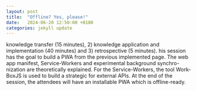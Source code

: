 ```yaml
---
layout: post
title:  "Offline? Yes, please!"
date:   2024-06-20 12:50:00 +0100
categories: jekyll update
---
```

knowledge transfer (15 minutes), 2) knowledge application and implementation (40 minutes) and 3) retrospective (5 minutes).
his session has the goal to build a PWA from the previous implemented page.
The web app manifest, Service-Workers and experimental background synchro-
nization are theoretically explained. For the Service-Workers, the tool Work-
BoxJS is used to build a strategic for external APIs. At the end of the session,
the attendees will have an installable PWA which is offline-ready.